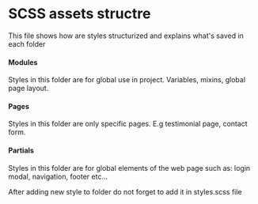 # SCSS assets structre

This file shows how are styles structurized and explains what's saved in each folder

#### Modules
Styles in this folder are for global use in project. Variables, mixins, global page layout.

#### Pages
Styles in this folder are only specific pages. E.g testimonial page, contact form.

#### Partials
Styles in this folder are for global elements of the web page such as: login modal, navigation, footer etc...

After adding new style to folder do not forget to add it in styles.scss file